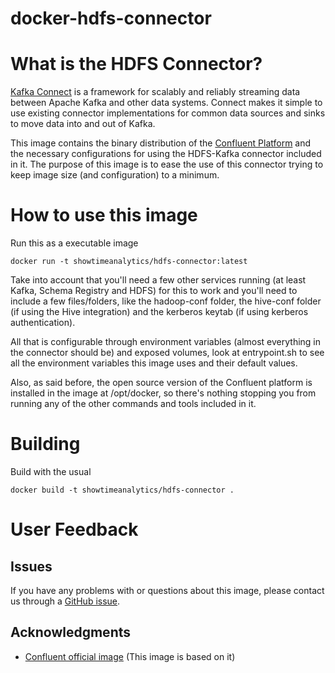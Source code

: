 docker-hdfs-connector
=====================

# What is the HDFS Connector?

[Kafka Connect](https://docs.confluent.io/current/connect/intro.html)  is a framework for scalably and reliably streaming data between Apache Kafka and other data systems. Connect makes it simple to use existing connector implementations for common data sources and sinks to move data into and out of Kafka.

This image contains the binary distribution of the [Confluent Platform](https://www.confluent.io/product/confluent-platform/) and the necessary configurations for using the HDFS-Kafka connector included in it. The purpose of this image is to ease the use of this connector trying to keep image size (and configuration) to a minimum.

# How to use this image

Run this as a executable image

    docker run -t showtimeanalytics/hdfs-connector:latest

Take into account that you'll need a few other services running (at least Kafka, Schema Registry and HDFS) for this to work and you'll need to include a few files/folders, like the hadoop-conf folder, the hive-conf folder (if using the Hive integration) and the kerberos keytab (if using kerberos authentication).

All that is configurable through environment variables (almost everything in the connector should be) and exposed volumes, look at entrypoint.sh to see all the environment variables this image uses and their default values.

Also, as said before, the open source version of the Confluent platform is installed in the image at /opt/docker, so there's nothing stopping you from running any of the other commands and tools included in it.

# Building

Build with the usual

    docker build -t showtimeanalytics/hdfs-connector .


# User Feedback

## Issues

If you have any problems with or questions about this image, please contact us
through a [GitHub issue](https://github.com/showtime-analytics/docker-hdfs-connector/issues).

## Acknowledgments

- [Confluent official image](https://hub.docker.com/r/confluentinc/cp-kafka-connect/) (This image is based on it)
